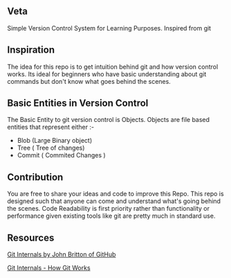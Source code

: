 ## Veta 
Simple Version Control System for Learning Purposes. 
Inspired from git

## Inspiration
The idea for this repo is to get intuition behind git and how version control works. Its ideal for beginners who have  basic understanding about git commands but don't know what goes behind the scenes. 



## Basic Entities in Version Control 
The Basic Entity to git version control is Objects. 
Objects are file based entities that represent either :- 
* Blob (Large Binary object)
* Tree ( Tree of changes) 
* Commit ( Commited Changes ) 



## Contribution 
You are free to share your ideas and code to improve this Repo. This repo is designed such that anyone can come and understand what's going behind the scenes. Code Readability is first priority rather than functionality or performance given existing tools like git are pretty much in standard use. 

## Resources 
[Git Internals by John Britton of GitHub](https://www.youtube.com/watch?v=lG90LZotrpo)

[Git Internals - How Git Works](https://www.youtube.com/watch?v=P6jD966jzlk)